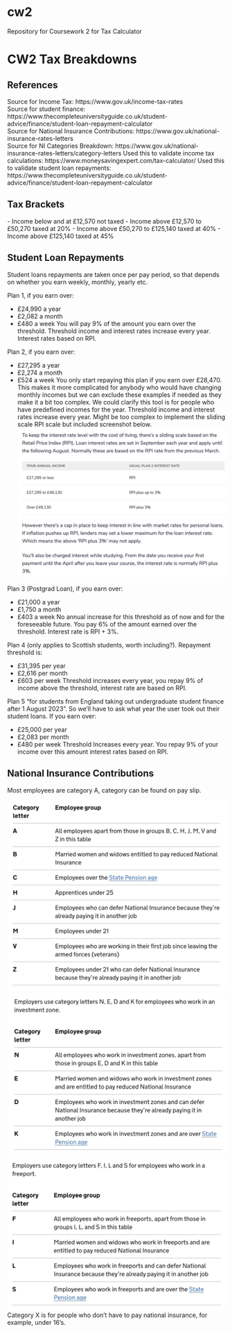 # cw2
Repository for Coursework 2 for Tax Calculator

<h1>CW2 Tax Breakdowns</h1>
<h2>References</h2>
Source for Income Tax: https://www.gov.uk/income-tax-rates<br>
Source for student finance: https://www.thecompleteuniversityguide.co.uk/student-advice/finance/student-loan-repayment-calculator<br>
Source for National Insurance Contributions: https://www.gov.uk/national-insurance-rates-letters<br>
Source for NI Categories Breakdown: https://www.gov.uk/national-insurance-rates-letters/category-letters
Used this to validate income tax calculations: https://www.moneysavingexpert.com/tax-calculator/
Used this to validate student loan repayments: https://www.thecompleteuniversityguide.co.uk/student-advice/finance/student-loan-repayment-calculator

<h2>Tax Brackets</h2>
- Income below and at £12,570 not taxed
- Income above £12,570 to £50,270 taxed at 20%
- Income above £50,270 to £125,140 taxed at 40%
- Income above £125,140 taxed at 45%

<h2>Student Loan Repayments</h2>
Student loans repayments are taken once per pay period, so that depends on whether you earn weekly, monthly, yearly etc.

Plan 1, if you earn over:
* £24,990 a year
* £2,082 a month
* £480 a week
You will pay 9% of the amount you earn over the threshold. Threshold income and interest rates increase every year. Interest rates based on RPI.

Plan 2, if you earn over:
* £27,295 a year
* £2,274 a month
* £524 a week
You only start repaying this plan if you earn over £28,470. This makes it more complicated for anybody who would have changing monthly incomes but we can exclude these examples if needed as they make it a bit too complex. We could clarify this tool is for people who have predefined incomes for the year. Threshold income and interest rates increase every year. Might be too complex to implement the sliding scale RPI scale but included screenshot below.
![Plan 2 PRI Breakdown](readmeImages/plan2_breakdown.jpg?raw=true)

Plan 3 (Postgrad Loan), if you earn over:
* £21,000 a year
* £1,750 a month
* £403 a week
No annual increase for this threshold as of now and for the foreseeable future. You pay 6% of the amount earned over the threshold. Interest rate is RPI + 3%.

Plan 4 (only applies to Scottish students, worth including?). Repayment threshold is:
* £31,395 per year
* £2,616 per month
* £603 per week
Threshold increases every year, you repay 9% of income above the threshold, interest rate are based on RPI.

Plan 5 “for students from England taking out undergraduate student finance after 1 August 2023”. So we’ll have to ask what year the user took out their student loans. If you earn over:
* £25,000 per year
* £2,083 per month
* £480 per week
Threshold Increases every year. You repay 9% of your income over this amount interest rates based on RPI.

<h2>National Insurance Contributions</h2>
Most employees are category A, category can be found on pay slip.<br>

![Categories Breakdown 2](readmeImages/category1.jpg?raw=true)
![Categories Breakdown 2](readmeImages/category2.jpg?raw=true)
![Categories Breakdown 3](readmeImages/category3.jpg?raw=true)
Category X is for people who don’t have to pay national insurance, for example, under 16’s.
